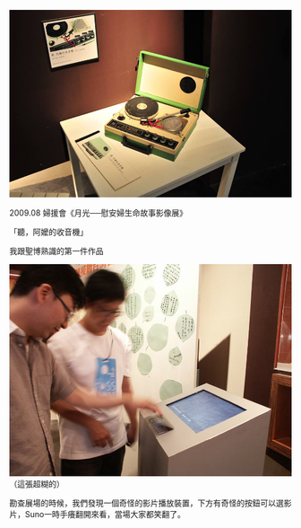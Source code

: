 

![alt tag](https://github.com/aluanwang/Sheng-Po/blob/master/img/%E9%99%B3%E5%A8%81%E5%BB%B7.jpg?raw=true)

2009.08 婦援會《月光──慰安婦生命故事影像展》

「聽，阿嬤的收音機」

我跟聖博熟識的第一件作品


![alt tag](https://github.com/aluanwang/Sheng-Po/blob/master/img/%E9%99%B3%E5%A8%81%E5%BB%B7_2.jpg?raw=true)
（這張超糊的）

勘查展場的時候，我們發現一個奇怪的影片播放裝置，下方有奇怪的按鈕可以選影片，Suno一時手癢翻開來看，當場大家都笑翻了。
